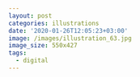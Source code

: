 ```yaml
---
layout: post
categories: illustrations
date: '2020-01-26T12:05:23+03:00'
image: /images/illustration_63.jpg
image_size: 550x427
tags:
  - digital
---
```

